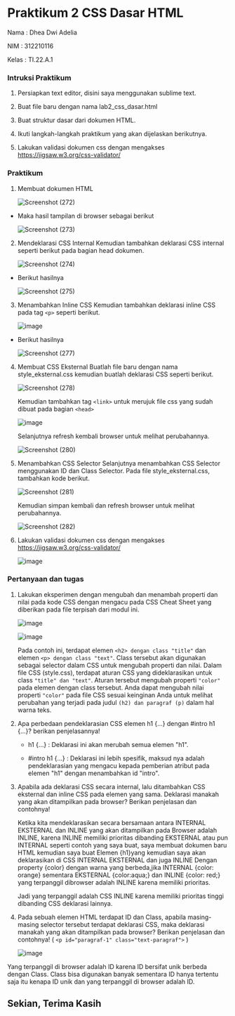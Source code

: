 # Praktikum 2 CSS Dasar HTML

Nama : Dhea Dwi Adelia

NIM : 312210116

Kelas : TI.22.A.1

### Intruksi Praktikum

1. Persiapkan text editor, disini saya menggunakan sublime text.
   
2. Buat file baru dengan nama lab2_css_dasar.html
   
3. Buat struktur dasar dari dokumen HTML.
   
4. Ikuti langkah-langkah praktikum yang akan dijelaskan berikutnya.
   
5. Lakukan validasi dokumen css dengan mengakses https://jigsaw.w3.org/css-validator/

### Praktikum

1. Membuat dokumen HTML

   ![Screenshot (272)](https://github.com/adeliadhea06/Lab2Web/assets/115794875/0aab7b9e-5b03-429b-ad03-c94adb7890ed)

- Maka hasil tampilan di browser sebagai berikut

  ![Screenshot (273)](https://github.com/adeliadhea06/Lab2Web/assets/115794875/917f193b-2943-4fdf-aeeb-a0af55dad791)


2. Mendeklarasi CSS Internal
   Kemudian tambahkan deklarasi CSS internal seperti berikut pada bagian head dokumen.

   ![Screenshot (274)](https://github.com/adeliadhea06/Lab2Web/assets/115794875/c2b701be-8a54-4fc8-b613-e4bf05ae8066)

- Berikut hasilnya

  ![Screenshot (275)](https://github.com/adeliadhea06/Lab2Web/assets/115794875/0fa8fc5b-bb9b-4c04-a528-3d45f2d4f3ef)


3. Menambahkan Inline CSS
   Kemudian tambahkan deklarasi inline CSS pada tag `<p>` seperti berikut.

   ![image](https://github.com/adeliadhea06/Lab2Web/assets/115794875/4d34a678-4f81-4418-8b3f-8c74fb65f370)

- Berikut hasilnya

  ![Screenshot (277)](https://github.com/adeliadhea06/Lab2Web/assets/115794875/6b231f70-0f37-48a6-92e9-f719a6ad42bd)


4. Membuat CSS Eksternal
   Buatlah file baru dengan nama style_eksternal.css kemudian buatlah deklarasi CSS seperti berikut.

   ![Screenshot (278)](https://github.com/adeliadhea06/Lab2Web/assets/115794875/50e8a03e-6a2f-4c5b-b415-e21f547f3952)

   Kemudian tambahkan tag `<link>` untuk merujuk file css yang sudah dibuat pada bagian `<head>`

   ![image](https://github.com/adeliadhea06/Lab2Web/assets/115794875/c1aa3214-5fe1-4df2-b64b-fbf30a428be1)

   Selanjutnya refresh kembali browser untuk melihat perubahannya.

   ![Screenshot (280)](https://github.com/adeliadhea06/Lab2Web/assets/115794875/81ad507e-e9e2-4e72-876a-7c65849d075a)


5. Menambahkan CSS Selector
   Selanjutnya menambahkan CSS Selector menggunakan ID dan Class Selector. Pada file style_eksternal.css, tambahkan kode berikut.

   ![Screenshot (281)](https://github.com/adeliadhea06/Lab2Web/assets/115794875/53cb68ce-a3ba-47b7-bf57-a0132d1dd1dd)

   Kemudian simpan kembali dan refresh browser untuk melihat perubahannya.

   ![Screenshot (282)](https://github.com/adeliadhea06/Lab2Web/assets/115794875/06a53f32-8bfb-430b-8df1-033d803d4f54)


6. Lakukan validasi dokumen css dengan mengakses https://jigsaw.w3.org/css-validator/

   ![image](https://github.com/adeliadhea06/Lab2Web/assets/115794875/1c232d5b-73c7-48ac-a659-2fc893c45c56)


### Pertanyaan dan tugas

1. Lakukan eksperimen dengan mengubah dan menambah properti dan nilai pada kode CSS dengan mengacu pada CSS Cheat Sheet yang diberikan pada file terpisah dari modul ini.

   ![image](https://github.com/adeliadhea06/Lab2Web/assets/115794875/61a1ef5e-7b89-4178-b416-9c6946fb89aa)

   ![image](https://github.com/adeliadhea06/Lab2Web/assets/115794875/a0d74e37-3261-48ce-9668-9b8c38d2821c)

   Pada contoh ini, terdapat elemen `<h2> dengan class "title"` dan elemen `<p> dengan class "text"`. Class tersebut akan digunakan sebagai selector dalam CSS untuk mengubah properti dan nilai. Dalam file CSS (style.css), terdapat aturan CSS yang dideklarasikan untuk class `"title" dan "text"`. Aturan tersebut mengubah properti `"color"` pada elemen dengan class tersebut. Anda dapat mengubah nilai properti `"color"` pada file CSS sesuai keinginan Anda untuk melihat perubahan yang terjadi pada judul `(h2) dan paragraf (p)` dalam hal warna teks.

3. Apa perbedaan pendeklarasian CSS elemen h1 {...} dengan #intro h1 {...}? berikan penjelasannya!

   - h1 {...} : Deklarasi ini akan merubah semua elemen "h1".

   - #intro h1 {...} : Deklarasi ini lebih spesifik, maksud nya adalah pendeklarasian yang mengacu kepada pemberian atribut pada elemen "h1" dengan menambahkan id "intro".
   
5. Apabila ada deklarasi CSS secara internal, lalu ditambahkan CSS eksternal dan inline CSS pada elemen yang sama. Deklarasi manakah yang akan ditampilkan pada browser? Berikan penjelasan dan contohnya!

   Ketika kita mendeklarasikan secara bersamaan antara INTERNAL EKSTERNAL dan INLINE yang akan ditampilkan pada Browser adalah INLINE, karena INLINE memiliki prioritas dibanding EKSTERNAL atau pun INTERNAL seperti contoh yang saya buat, saya membuat dokumen baru HTML kemudian saya buat Elemen {h1}yang kemudian saya akan deklarasikan di CSS INTERNAL EKSTERNAL dan juga INLINE Dengan property {color} dengan warna yang berbeda,jika INTERNAL {color: orange} sementara EKSTERNAL {color:aqua;} dan INLINE {color: red;} yang terpanggil dibrowser adalah INLINE karena memiliki prioritas.

   Jadi yang terpanggil adalah CSS INLINE karena memiliki prioritas tinggi dibanding CSS deklarasi lainnya.
   
7. Pada sebuah elemen HTML terdapat ID dan Class, apabila masing-masing selector tersebut terdapat deklarasi CSS, maka deklarasi manakah yang akan ditampilkan pada browser? Berikan penjelasan dan contohnya! ( `<p id="paragraf-1" class="text-paragraf">` )

   ![image](https://github.com/adeliadhea06/Lab2Web/assets/115794875/2a8ee6fa-c954-440c-be4c-e287e6a038e0)

Yang terpanggil di browser adalah ID karena ID bersifat unik berbeda dengan Class. Class bisa digunakan banyak sementara ID hanya tertentu saja itu kenapa ID unik dan yang terpanggil di browser adalah ID.


## Sekian, Terima Kasih



